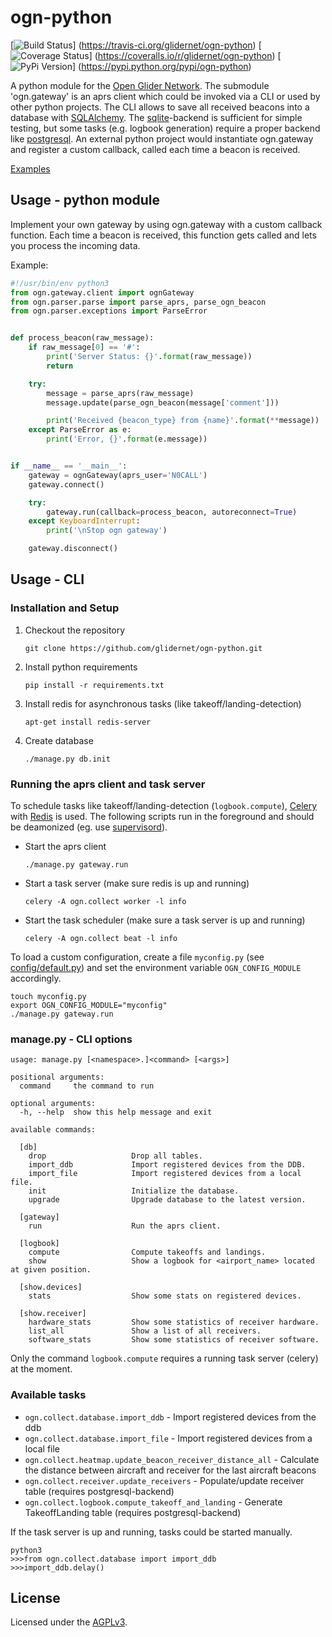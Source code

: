 # ogn-python

[![Build Status](https://travis-ci.org/glidernet/ogn-python.svg?branch=master)]
(https://travis-ci.org/glidernet/ogn-python)
[![Coverage Status](https://img.shields.io/coveralls/glidernet/ogn-python.svg)]
(https://coveralls.io/r/glidernet/ogn-python)
[![PyPi Version](https://img.shields.io/pypi/v/ogn-python.svg)]
(https://pypi.python.org/pypi/ogn-python)

A python module for the [Open Glider Network](http://wiki.glidernet.org/).
The submodule 'ogn.gateway' is an aprs client which could be invoked via a CLI
or used by other python projects.
The CLI allows to save all received beacons into a database with [SQLAlchemy](http://www.sqlalchemy.org/).
The [sqlite](https://www.sqlite.org/)-backend is sufficient for simple testing,
but some tasks (e.g. logbook generation) require a proper backend like [postgresql](http://www.postgresql.org/).
An external python project would instantiate ogn.gateway and register a custom callback,
called each time a beacon is received.

[Examples](https://github.com/glidernet/ogn-python/wiki/Examples)


## Usage - python module
Implement your own gateway by using ogn.gateway with a custom callback function.
Each time a beacon is received, this function gets called and
lets you process the incoming data.

Example:
```python
#!/usr/bin/env python3
from ogn.gateway.client import ognGateway
from ogn.parser.parse import parse_aprs, parse_ogn_beacon
from ogn.parser.exceptions import ParseError


def process_beacon(raw_message):
    if raw_message[0] == '#':
        print('Server Status: {}'.format(raw_message))
        return

    try:
        message = parse_aprs(raw_message)
        message.update(parse_ogn_beacon(message['comment']))

        print('Received {beacon_type} from {name}'.format(**message))
    except ParseError as e:
        print('Error, {}'.format(e.message))


if __name__ == '__main__':
    gateway = ognGateway(aprs_user='N0CALL')
    gateway.connect()

    try:
        gateway.run(callback=process_beacon, autoreconnect=True)
    except KeyboardInterrupt:
        print('\nStop ogn gateway')

    gateway.disconnect()
```


## Usage - CLI
### Installation and Setup
1. Checkout the repository

   ```
   git clone https://github.com/glidernet/ogn-python.git
   ```

2. Install python requirements

    ```
    pip install -r requirements.txt
    ```

3. Install redis for asynchronous tasks (like takeoff/landing-detection)

    ```
    apt-get install redis-server
    ```

4. Create database

    ```
    ./manage.py db.init
    ```

### Running the aprs client and task server
To schedule tasks like takeoff/landing-detection (`logbook.compute`),
[Celery](http://www.celeryproject.org/) with [Redis](http://www.redis.io/) is used.
The following scripts run in the foreground and should be deamonized
(eg. use [supervisord](http://supervisord.org/)).

- Start the aprs client

  ```
  ./manage.py gateway.run
  ```

- Start a task server (make sure redis is up and running)

  ```
  celery -A ogn.collect worker -l info
  ```

- Start the task scheduler (make sure a task server is up and running)

  ```
  celery -A ogn.collect beat -l info
  ```


To load a custom configuration, create a file `myconfig.py` (see [config/default.py](config/default.py))
and set the environment variable `OGN_CONFIG_MODULE` accordingly.

```
touch myconfig.py
export OGN_CONFIG_MODULE="myconfig"
./manage.py gateway.run
```

### manage.py - CLI options
```
usage: manage.py [<namespace>.]<command> [<args>]

positional arguments:
  command     the command to run

optional arguments:
  -h, --help  show this help message and exit

available commands:

  [db]
    drop                   Drop all tables.
    import_ddb             Import registered devices from the DDB.
    import_file            Import registered devices from a local file.
    init                   Initialize the database.
    upgrade                Upgrade database to the latest version.

  [gateway]
    run                    Run the aprs client.

  [logbook]
    compute                Compute takeoffs and landings.
    show                   Show a logbook for <airport_name> located at given position.

  [show.devices]
    stats                  Show some stats on registered devices.

  [show.receiver]
    hardware_stats         Show some statistics of receiver hardware.
    list_all               Show a list of all receivers.
    software_stats         Show some statistics of receiver software.
```

Only the command `logbook.compute` requires a running task server (celery) at the moment.


### Available tasks

- `ogn.collect.database.import_ddb` - Import registered devices from the ddb
- `ogn.collect.database.import_file` - Import registered devices from a local file
- `ogn.collect.heatmap.update_beacon_receiver_distance_all` - Calculate the distance between aircraft and receiver for the last aircraft beacons
- `ogn.collect.receiver.update_receivers` - Populate/update receiver table (requires postgresql-backend)
- `ogn.collect.logbook.compute_takeoff_and_landing` - Generate TakeoffLanding table (requires postgresql-backend)

If the task server is up and running, tasks could be started manually.

```
python3
>>>from ogn.collect.database import import_ddb
>>>import_ddb.delay()
```

## License
Licensed under the [AGPLv3](LICENSE).
